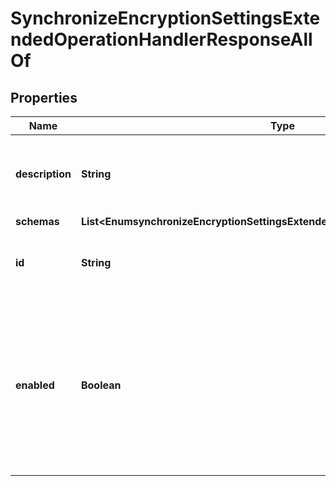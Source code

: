 

# SynchronizeEncryptionSettingsExtendedOperationHandlerResponseAllOf


## Properties

| Name | Type | Description | Notes |
|------------ | ------------- | ------------- | -------------|
|**description** | **String** | A description for this Extended Operation Handler |  [optional] |
|**schemas** | **List&lt;EnumsynchronizeEncryptionSettingsExtendedOperationHandlerSchemaUrn&gt;** |  |  [optional] |
|**id** | **String** | Name of the Extended Operation Handler |  [optional] |
|**enabled** | **Boolean** | Indicates whether the Extended Operation Handler is enabled (that is, whether the types of extended operations are allowed in the server). |  [optional] |




